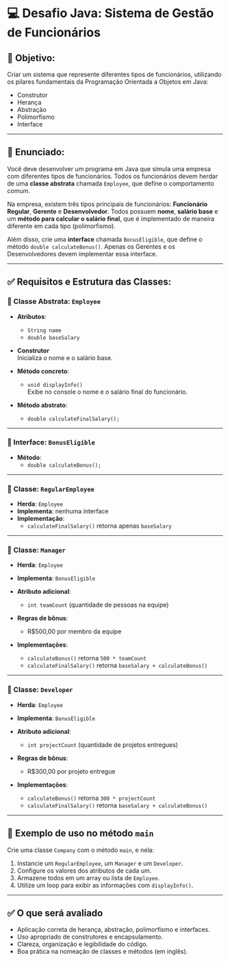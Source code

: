 # 💻 Desafio Java: Sistema de Gestão de Funcionários

## 🎯 Objetivo:
Criar um sistema que represente diferentes tipos de funcionários, utilizando os pilares fundamentais da Programação Orientada a Objetos em Java:

- Construtor  
- Herança  
- Abstração  
- Polimorfismo  
- Interface  

---

## 📝 Enunciado:

Você deve desenvolver um programa em Java que simula uma empresa com diferentes tipos de funcionários. Todos os funcionários devem herdar de uma **classe abstrata** chamada `Employee`, que define o comportamento comum.

Na empresa, existem três tipos principais de funcionários: **Funcionário Regular**, **Gerente** e **Desenvolvedor**. Todos possuem **nome**, **salário base** e um **método para calcular o salário final**, que é implementado de maneira diferente em cada tipo (polimorfismo).

Além disso, crie uma **interface** chamada `BonusEligible`, que define o método `double calculateBonus()`. Apenas os Gerentes e os Desenvolvedores devem implementar essa interface.

---

## ✅ Requisitos e Estrutura das Classes:

### 🔹 Classe Abstrata: `Employee`

- **Atributos**:  
  - `String name`  
  - `double baseSalary`

- **Construtor**  
  Inicializa o nome e o salário base.

- **Método concreto**:  
  - `void displayInfo()`  
    Exibe no console o nome e o salário final do funcionário.

- **Método abstrato**:  
  - `double calculateFinalSalary();`

---

### 🔹 Interface: `BonusEligible`

- **Método**:  
  - `double calculateBonus();`

---

### 🔹 Classe: `RegularEmployee`

- **Herda**: `Employee`
- **Implementa**: nenhuma interface
- **Implementação**:  
  - `calculateFinalSalary()` retorna apenas `baseSalary`

---

### 🔹 Classe: `Manager`

- **Herda**: `Employee`
- **Implementa**: `BonusEligible`
- **Atributo adicional**:  
  - `int teamCount` (quantidade de pessoas na equipe)

- **Regras de bônus**:  
  - R$500,00 por membro da equipe

- **Implementações**:  
  - `calculateBonus()` retorna `500 * teamCount`  
  - `calculateFinalSalary()` retorna `baseSalary + calculateBonus()`

---

### 🔹 Classe: `Developer`

- **Herda**: `Employee`
- **Implementa**: `BonusEligible`
- **Atributo adicional**:  
  - `int projectCount` (quantidade de projetos entregues)

- **Regras de bônus**:  
  - R$300,00 por projeto entregue

- **Implementações**:  
  - `calculateBonus()` retorna `300 * projectCount`  
  - `calculateFinalSalary()` retorna `baseSalary + calculateBonus()`

---

## 🧪 Exemplo de uso no método `main`

Crie uma classe `Company` com o método `main`, e nela:

1. Instancie um `RegularEmployee`, um `Manager` e um `Developer`.
2. Configure os valores dos atributos de cada um.
3. Armazene todos em um array ou lista de `Employee`.
4. Utilize um loop para exibir as informações com `displayInfo()`.

---

## ✅ O que será avaliado

- Aplicação correta de herança, abstração, polimorfismo e interfaces.
- Uso apropriado de construtores e encapsulamento.
- Clareza, organização e legibilidade do código.
- Boa prática na nomeação de classes e métodos (em inglês).
